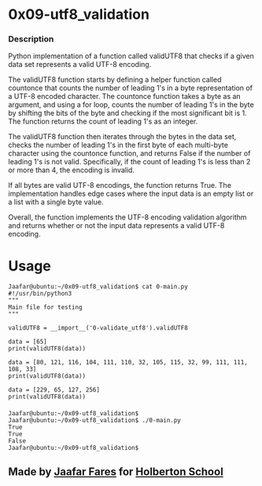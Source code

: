 # 0x09-utf8_validation




### Description 

Python implementation of a function called validUTF8 that checks if a given data set represents a valid UTF-8 encoding.

The validUTF8 function starts by defining a helper function called countonce that counts the number of leading 1's in a byte representation of a UTF-8 encoded character. The countonce function takes a byte as an argument, and using a for loop, counts the number of leading 1's in the byte by shifting the bits of the byte and checking if the most significant bit is 1. The function returns the count of leading 1's as an integer.

The validUTF8 function then iterates through the bytes in the data set, checks the number of leading 1's in the first byte of each multi-byte character using the countonce function, and returns False if the number of leading 1's is not valid. Specifically, if the count of leading 1's is less than 2 or more than 4, the encoding is invalid.

If all bytes are valid UTF-8 encodings, the function returns True. The implementation handles edge cases where the input data is an empty list or a list with a single byte value.

Overall, the function implements the UTF-8 encoding validation algorithm and returns whether or not the input data represents a valid UTF-8 encoding.




# Usage

```
Jaafar@ubuntu:~/0x09-utf8_validation$ cat 0-main.py
#!/usr/bin/python3
"""
Main file for testing
"""

validUTF8 = __import__('0-validate_utf8').validUTF8

data = [65]
print(validUTF8(data))

data = [80, 121, 116, 104, 111, 110, 32, 105, 115, 32, 99, 111, 111, 108, 33]
print(validUTF8(data))

data = [229, 65, 127, 256]
print(validUTF8(data))
```

####
```
Jaafar@ubuntu:~/0x09-utf8_validation$
Jaafar@ubuntu:~/0x09-utf8_validation$ ./0-main.py
True
True
False
Jaafar@ubuntu:~/0x09-utf8_validation$

```

## Made by [Jaafar Fares](https://github.com/jaafarfares) for [Holberton School](https://www.holbertonschool.com/)
